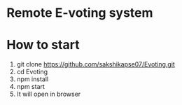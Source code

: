 # Remote E-voting system

# How to start

1. git clone https://github.com/sakshikapse07/Evoting.git
2. cd Evoting
3. npm install
4. npm start
5. It will open [](`http://localhost:3000/`) in browser
